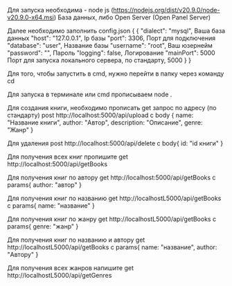 Для запуска необходима - node js (https://nodejs.org/dist/v20.9.0/node-v20.9.0-x64.msi)
База данных, либо Open Server (Open Panel Server)

Далее необходимо заполнить config.json
{
    {
        "dialect": "mysql", Ваша база данных
        "host": "127.0.0.1", Ip базы
        "port": 3306, Порт для подключения
        "database": "user", Название базы
        "username": "root", Ваш юзернейм
        "password": "", Пароль
        "logging": false, Логирование
        "mainPort": 5000 Порт для запуска локального сервера, по стандарту, 5000
        }
}


Для того, чтобы запустить в cmd, нужно перейти в папку через команду cd

Для запуска в терминале или cmd прописываем node . 

Для создания книги, необходимо прописать get запрос по адресу (по стандарту) post http://localhost:5000/api/upload с body {
    name: "Название книги",
    author: "Автор",
    description: "Описание",
    genre: "Жанр"
    }

Для удаления post http://localhost:5000/api/delete с body{
    id: "id книги"
    }


Для получения всех книг пропишите get http://localhost:5000/api/getBooks 


Для получения книг по автору get http://localhost:5000/api/getBooks c params{
    author: "автор"
}


Для получения книг по названию get http://localhostL5000/api/getBooks с params{
    name: "название"
    }

Для получения книг по жанру get http://localhostL5000/api/getBooks с params{
    genre: "жанр"
    }


Для получения книг по названию и автору get http://localhostL5000/api/getBooks с params{
    name: "название",
    author: "Автору"
}


Для получения всех жанров напишите get http://localhostL5000/api/getGenres
